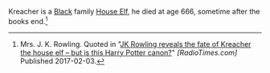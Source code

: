 Kreacher is a [Black] family [House Elf], he died at age 666, sometime after the books end.[^240219-1]

[^240219-1]: 
    Mrs. J. K. Rowling. Quoted in
    "[JK Rowling reveals the fate of Kreacher the house elf – but is this Harry Potter canon?](https://www.radiotimes.com/movies/jk-rowling-reveals-the-fate-of-kreacher-the-house-elf-but-is-this-harry-potter-canon/)"
    _[RadioTimes.com]_ Published 2017-02-03.

[Black]: /Harrypedia/people/black/
[House Elf]: /Harrypedia/beings/elves/house_elf/

